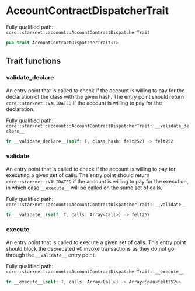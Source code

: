# AccountContractDispatcherTrait

Fully qualified path: `core::starknet::account::AccountContractDispatcherTrait`

```rust
pub trait AccountContractDispatcherTrait<T>
```

## Trait functions

### __validate_declare__

An entry point that is called to check if the account is willing to pay for the declaration of the class with the given hash. The entry point should return `core::starknet::VALIDATED` if the account is willing to pay for the declaration.

Fully qualified path: `core::starknet::account::AccountContractDispatcherTrait::__validate_declare__`

```rust
fn __validate_declare__(self: T, class_hash: felt252) -> felt252
```


### __validate__

An entry point that is called to check if the account is willing to pay for executing a given set of calls. The entry point should return `core::starknet::VALIDATED` if the account is willing to pay for the execution, in which case `__execute__` will be called on the same set of calls.

Fully qualified path: `core::starknet::account::AccountContractDispatcherTrait::__validate__`

```rust
fn __validate__(self: T, calls: Array<Call>) -> felt252
```


### __execute__

An entry point that is called to execute a given set of calls. This entry point should block the deprecated v0 invoke transactions as they do not go through the `__validate__` entry point.

Fully qualified path: `core::starknet::account::AccountContractDispatcherTrait::__execute__`

```rust
fn __execute__(self: T, calls: Array<Call>) -> Array<Span<felt252>>
```


